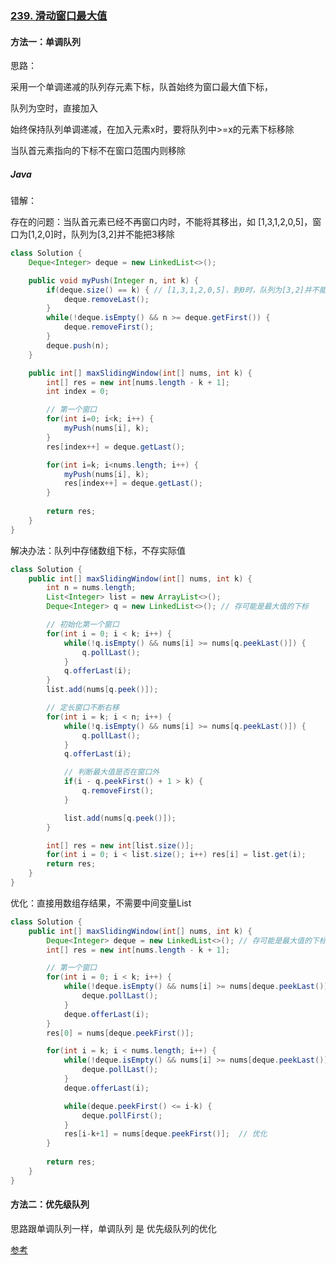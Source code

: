 ### [239. 滑动窗口最大值](https://leetcode.cn/problems/sliding-window-maximum/)

#### 方法一：单调队列

思路：

采用一个单调递减的队列存元素下标，队首始终为窗口最大值下标，

队列为空时，直接加入

始终保持队列单调递减，在加入元素x时，要将队列中>=x的元素下标移除

当队首元素指向的下标不在窗口范围内则移除



##### Java

错解：

存在的问题：当队首元素已经不再窗口内时，不能将其移出，如 [1,3,1,2,0,5]，窗口为[1,2,0]时，队列为[3,2]并不能把3移除

```java
class Solution {
    Deque<Integer> deque = new LinkedList<>();

    public void myPush(Integer n, int k) {
        if(deque.size() == k) { // [1,3,1,2,0,5]，到0时，队列为[3,2]并不能把3移除
            deque.removeLast();
        }
        while(!deque.isEmpty() && n >= deque.getFirst()) {
            deque.removeFirst();
        }
        deque.push(n);
    }

    public int[] maxSlidingWindow(int[] nums, int k) {
        int[] res = new int[nums.length - k + 1];
        int index = 0;

        // 第一个窗口
        for(int i=0; i<k; i++) {
            myPush(nums[i], k);
        }
        res[index++] = deque.getLast();

        for(int i=k; i<nums.length; i++) {
            myPush(nums[i], k);
            res[index++] = deque.getLast();
        }
        
        return res;
    }
}
```

解决办法：队列中存储数组下标，不存实际值

```java
class Solution {
    public int[] maxSlidingWindow(int[] nums, int k) {
        int n = nums.length;
        List<Integer> list = new ArrayList<>();
        Deque<Integer> q = new LinkedList<>(); // 存可能是最大值的下标

        // 初始化第一个窗口
        for(int i = 0; i < k; i++) {
            while(!q.isEmpty() && nums[i] >= nums[q.peekLast()]) {
                q.pollLast();
            }
            q.offerLast(i);
        }
        list.add(nums[q.peek()]);

      	// 定长窗口不断右移
        for(int i = k; i < n; i++) {
            while(!q.isEmpty() && nums[i] >= nums[q.peekLast()]) {
                q.pollLast();
            }
            q.offerLast(i);

            // 判断最大值是否在窗口外
            if(i - q.peekFirst() + 1 > k) {
                q.removeFirst();
            }

            list.add(nums[q.peek()]);
        }

        int[] res = new int[list.size()];
        for(int i = 0; i < list.size(); i++) res[i] = list.get(i);
        return res;
    }
}
```

优化：直接用数组存结果，不需要中间变量List

```java
class Solution {
	public int[] maxSlidingWindow(int[] nums, int k) {
        Deque<Integer> deque = new LinkedList<>(); // 存可能是最大值的下标
        int[] res = new int[nums.length - k + 1];

        // 第一个窗口
        for(int i = 0; i < k; i++) {
            while(!deque.isEmpty() && nums[i] >= nums[deque.peekLast()]) {
                deque.pollLast();
            }
            deque.offerLast(i);
        }
        res[0] = nums[deque.peekFirst()];

        for(int i = k; i < nums.length; i++) {
            while(!deque.isEmpty() && nums[i] >= nums[deque.peekLast()]) {
                deque.pollLast();
            }
            deque.offerLast(i);

            while(deque.peekFirst() <= i-k) {
                deque.pollFirst();
            }
            res[i-k+1] = nums[deque.peekFirst()];  // 优化
        }
        
        return res;
    }
}

```

#### 方法二：优先级队列

思路跟单调队列一样，单调队列 是 优先级队列的优化

[参考](https://leetcode.cn/problems/sliding-window-maximum/solution/hua-dong-chuang-kou-zui-da-zhi-by-leetco-ki6m/)

